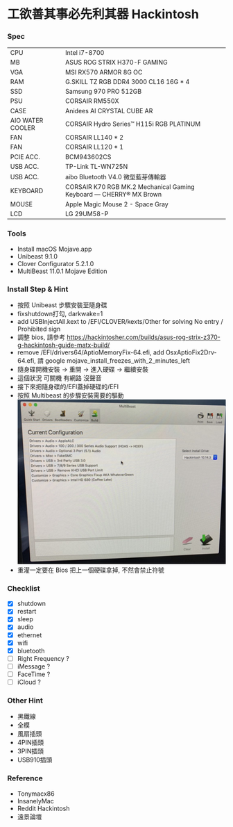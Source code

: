 # 工欲善其事必先利其器 Hackintosh

### Spec
|||
|---|---|
|CPU|Intel i7-8700|
|MB|ASUS ROG STRIX H370-F GAMING|
|VGA|MSI RX570 ARMOR 8G OC|
|RAM|G.SKILL TZ RGB DDR4 3000 CL16 16G * 4|
|SSD|Samsung 970 PRO 512GB|
|PSU|CORSAIR RM550X|
|CASE|Anidees AI CRYSTAL CUBE AR|
|AIO WATER COOLER|CORSAIR Hydro Series™ H115i RGB PLATINUM|
|FAN|CORSAIR LL140 * 2|
|FAN|CORSAIR LL120 * 1|
|PCIE ACC.|BCM943602CS|
|USB ACC.|TP-Link TL-WN725N|
|USB ACC.|aibo Bluetooth V4.0 微型藍芽傳輸器|
|KEYBOARD|CORSAIR K70 RGB MK.2 Mechanical Gaming Keyboard — CHERRY® MX Brown|
|MOUSE|Apple Magic Mouse 2 - Space Gray|
|LCD|LG 29UM58-P|

### Tools
* Install macOS Mojave.app
* Unibeast 9.1.0
* Clover Configurator 5.2.1.0
* MultiBeast 11.0.1 Mojave Edition

### Install Step & Hint
* 按照 Unibeast 步驟安裝至隨身碟
* fixshutdown打勾, darkwake=1
* add USBInjectAll.kext to /EFI/CLOVER/kexts/Other for solving No entry / Prohibited sign
* 調整 bios, 請參考 https://hackintosher.com/builds/asus-rog-strix-z370-g-hackintosh-guide-matx-build/
* remove /EFI/drivers64/AptioMemoryFix-64.efi, add OsxAptioFix2Drv-64.efi, 請 google mojave_install_freezes_with_2_minutes_left
* 隨身碟開機安裝 -> 重開 -> 進入硬碟 -> 繼續安裝
* 這個狀況 可關機 有網路 沒聲音
* 接下來把隨身碟的/EFI蓋掉硬碟的/EFI
* 按照 Multibeast 的步驟安裝需要的驅動
![](../img/MultiBeast%20Install.png)
* 重灌一定要在 Bios 把上一個硬碟拿掉, 不然會禁止符號

### Checklist
- [x] shutdown
- [x] restart
- [x] sleep
- [x] audio
- [x] ethernet
- [x] wifi
- [x] bluetooth
- [ ] Right Frequency ?
- [ ] iMessage ?
- [ ] FaceTime ?
- [ ] iCloud ?

### Other Hint
* 黑鐵線
* 全模
* 風扇插頭
* 4PIN插頭
* 3PIN插頭
* USB910插頭

### Reference
* Tonymacx86
* InsanelyMac
* Reddit Hackintosh
* 遠景論壇
